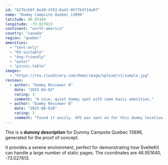 ```yaml
---
id: "627bcb9f-8e38-4783-8a42-05f7b3f14a07"
name: "Dummy Campsite Quebec 13896"
latitude: 46.95164
longitude: -73.027613
continent: "north-america"
country: "canada"
region: "quebec"
amenities:
  - "tent-only"
  - "RV-suitable"
  - "dog-friendly"
  - "water"
  - "picnic-table"
images:
  - "https://res.cloudinary.com/demo/image/upload/v1/sample.jpg"
reviews:
  - author: "Dummy Reviewer A"
    date: "2025-04-03"
    rating: 3
    comment: "A nice, quiet dummy spot with some basic amenities."
  - author: "Dummy Reviewer B"
    date: "2025-08-020"
    rating: 3
    comment: "Found it easily. GPS was spot on for this dummy location."
---
```


This is a **dummy description** for Dummy Campsite Quebec 13896, generated for the proof of concept.

It provides a serene environment, perfect for demonstrating how SvelteKit can handle a large number of static pages. The coordinates are 46.951640, -73.027613.
